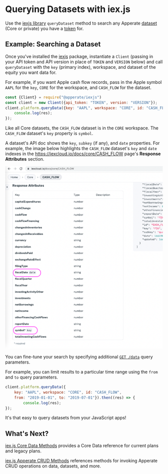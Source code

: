 # Querying Datasets with iex.js

Use the [iexjs library](../../developer-tools/iexjs-library.md) `queryDataset` method to search any Apperate [dataset](../../reference/glossary.md#dataset) (Core or private) you have a [token](../../administration/access-and-security.md) for. 

## Example: Searching a Dataset 

Once you've installed the [iexjs](../../developer-tools/iexjs-library.md) package, instantiate a `Client` (passing in your API token and API version in place of `TOKEN` and `VERSION` below) and call `queryDataset` with the `key` (primary index), workspace, and dataset of the equity you want data for.

For example, if you want Apple cash flow records, pass in the Apple symbol `AAPL` for the `key`, `CORE` for the workspace, and `CASH_FLOW` for the dataset.

```javascript
const {Client} = require("@apperate/iexjs")
const client = new Client({api_token: "TOKEN", version: "VERSION"});
client.platform.queryData({key: "AAPL", workspace: "CORE", id: "CASH_FLOW"}).then((res) => {
    console.log(res);
});
```

Like all Core datasets, the `CASH_FLOW` dataset is in the `CORE` workspace. The `CASH_FLOW` dataset's `key` property is `symbol`.

A dataset's API doc shows the `key`, `subkey` (if any), and `date` properties. For example, the image below highlights the `CASH_FLOW` dataset's `key` and `date` indexes in the <https://iexcloud.io/docs/core/CASH_FLOW> page's **Response Attributes** section.

![](./querying-datasets-with-iexjs/key-and-date-indexes.png)

You can fine-tune your search by specifying additional [`GET /data`](https://iexcloud.io/docs/apperate-apis/get-data) query parameters.

For example, you can limit results to a particular time range using the `from` and `to` query parameters.

```javascript
client.platform.queryData({
    key: "AAPL", workspace: "CORE", id: "CASH_FLOW",
    from: "2019-01-01", to: "2019-07-01"}).then((res) => {
        console.log(res);
});
```

It's that easy to query datasets from your JavaScript apps!

## What's Next?

[iex.js Core Data Methods](../../developer-tools/iexjs-library/iexjs-core-data-methods.md) provides a Core Data reference for current plans and legacy plans.

[iex.js Apperate CRUD Methods](../../developer-tools/iexjs-library/iexjs-apperate-crud-methods) references methods for invoking Apperate CRUD operations on data, datasets, and more.